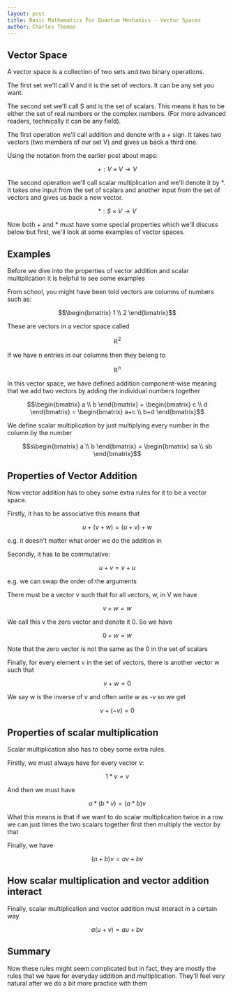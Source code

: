 ```yaml
---
layout: post
title: Basic Mathematics For Quantum Mechanics - Vector Spaces
author: Charles Thomas
---
```


## Vector Space
A vector space is a collection of two sets and two binary operations.

The first set we'll call V and it is the set of vectors. It can be any set you want. 

The second set we'll call S and is the set of scalars. This means it has to be either the set of real numbers or the complex numbers. (For more advanced readers, technically it can be any field).

The first operation we'll call addition and denote with a + sign. It takes two vectors (two members of our set V) and gives us back a third one.

Using the notation from the earlier post about maps:

$$ + : V \times V \rightarrow V$$

The second operation we'll call scalar multiplication and we'll denote it by \*. It takes one input from the set of scalars and another input from the set of vectors and gives us back a new vector.

$$ * : S \times V \rightarrow V$$

Now both + and * must have some special properties which we'll discuss below but first, we'll look at some examples of vector spaces.

## Examples
Before we dive into the properties of vector addition and scalar multiplication it is helpful to see some examples

From school, you might have been told vectors are columns of numbers such as:

$$\begin{bmatrix} 1 \\ 2 \end{bmatrix}$$

These are vectors in a vector space called

$$\mathbb{R}^2$$

If we have n entries in our columns then they belong to 

$$\mathbb{R}^n$$

In this vector space, we have  defined addition component-wise meaning that we add two vectors by adding the individual numbers together

$$\begin{bmatrix} a \\ b \end{bmatrix} + \begin{bmatrix} c \\ d \end{bmatrix} = \begin{bmatrix} a+c \\ b+d \end{bmatrix}$$

We define scalar multiplication by just multiplying every number in the column by the number

$$s\begin{bmatrix} a \\ b \end{bmatrix} = \begin{bmatrix} sa \\ sb \end{bmatrix}$$

## Properties of Vector Addition
Now vector addition has to obey some extra rules for it to be a vector space. 

Firstly, it has to be associative this means that

$$u + (v + w) = (u + v) + w$$

e.g. it doesn't matter what order we do the addition in

Secondly, it has to be commutative:

$$ u +  v = v + u$$

e.g. we can swap the order of the arguments

There must be a vector v such that for all vectors, w, in V we have

$$v + w = w$$

We call this v the zero vector and denote it 0. So we have

$$0 + w = w$$

Note that the zero vector is not the same as the 0 in the set of scalars

Finally, for every element v in the set of vectors, there is another vector w such that 

$$v + w = 0$$

We say w is the inverse of v and often write w as -v so we get

$$v + (- v) = 0$$

## Properties of scalar multiplication

Scalar multiplication also has to obey some extra rules.

Firstly, we must always have for every vector v:

$$1 * v = v$$

And then we must have

$$a*(b*v) = (a * b)v$$

What this means is that if we want to do scalar multiplication twice in a row we can just times the two scalars together first then multiply the vector by that

Finally, we have

$$(a + b)v = av + bv$$

## How scalar multiplication and vector addition interact
Finally, scalar multiplication and vector addition must interact in a certain way

$$a(u + v) = au + bv$$

## Summary
Now these rules might seem complicated but in fact, they are mostly the rules that we have for everyday addition and multiplication. They'll feel very natural after we do a bit more practice with them